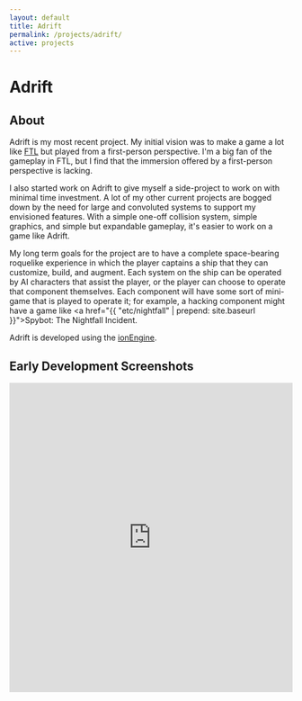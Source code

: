 ```yaml
---
layout: default
title: Adrift
permalink: /projects/adrift/
active: projects
---
```



# Adrift

## About

Adrift is my most recent project. My initial vision was to make a game a lot like <a href="http://www.ftlgame.com/">FTL</a> but played from
a first-person perspective. I'm a big fan of the gameplay in FTL, but I find that the immersion offered by a first-person perspective is lacking.

I also started work on Adrift to give myself a side-project to work on with minimal time investment. A lot of my other current projects are bogged
down by the need for large and convoluted systems to support my envisioned features. With a simple one-off collision system, simple graphics, and
simple but expandable gameplay, it's easier to work on a game like Adrift.

My long term goals for the project are to have a complete space-bearing roquelike experience in which the player captains a ship that they can customize,
build, and augment. Each system on the ship can be operated by AI characters that assist the player, or the player can choose to operate that
component themselves. Each component will have some sort of mini-game that is played to operate it; for example, a hacking component might
have a game like <a href="{{ "etc/nightfall" | prepend: site.baseurl }}">Spybot: The Nightfall Incident</a>.

Adrift is developed using the <a href="ionengine">ionEngine</a>.

## Early Development Screenshots

<iframe class="imgur-album" width="100%" height="550" frameborder="0" src="http://imgur.com/a/RSsIh/embed"></iframe>
